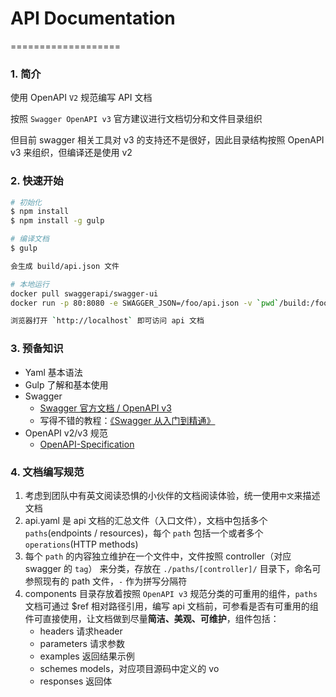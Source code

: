 # API Documentation
===================

### 1. 简介

使用 OpenAPI `V2` 规范编写 API 文档

按照 `Swagger OpenAPI v3` 官方建议进行文档切分和文件目录组织

但目前 swagger 相关工具对 v3 的支持还不是很好，因此目录结构按照 OpenAPI v3 来组织，但编译还是使用 v2

### 2. 快速开始

```bash
# 初始化
$ npm install
$ npm install -g gulp

# 编译文档
$ gulp

会生成 build/api.json 文件

# 本地运行
docker pull swaggerapi/swagger-ui
docker run -p 80:8080 -e SWAGGER_JSON=/foo/api.json -v `pwd`/build:/foo swaggerapi/swagger-ui

浏览器打开 `http://localhost` 即可访问 api 文档

```

### 3. 预备知识

* Yaml 基本语法
* Gulp 了解和基本使用
* Swagger
    * [Swagger 官方文档 / OpenAPI v3](https://swagger.io/docs/specification/about/)
    * 写得不错的教程：[《Swagger 从入门到精通》](https://www.gitbook.com/book/huangwenchao/swagger/details)
* OpenAPI v2/v3 规范
    * [OpenAPI-Specification](https://github.com/OAI/OpenAPI-Specification/blob/master/versions/3.0.0.md)

### 4. 文档编写规范

1. 考虑到团队中有英文阅读恐惧的小伙伴的文档阅读体验，统一使用`中文`来描述文档
2. api.yaml 是 api 文档的汇总文件（入口文件），文档中包括多个 `paths`(endpoints / resources)，每个 `path` 包括一个或者多个 `operations`(HTTP methods)
3. 每个 `path` 的内容独立维护在一个文件中，文件按照 controller（对应 swagger 的 `tag`） 来分类，存放在 `./paths/[controller]/` 目录下，命名可参照现有的 path 文件，`-` 作为拼写分隔符
4. components 目录存放着按照 `OpenAPI v3` 规范分类的可重用的组件，`paths` 文档可通过 $ref 相对路径引用，编写 api 文档前，可参看是否有可重用的组件可直接使用，让文档做到尽量**简洁、美观、可维护**，组件包括：
    * headers 请求header
    * parameters 请求参数
    * examples   返回结果示例
    * schemes    models，对应项目源码中定义的 vo
    * responses  返回体
